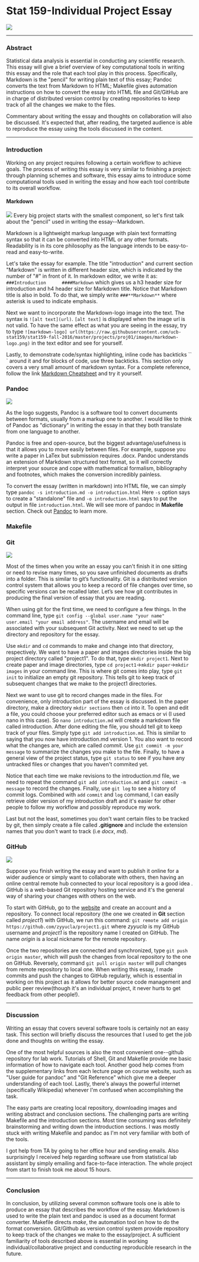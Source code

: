 Stat 159-Individual Project Essay
=================================

![](../images/stat159-logo.png)

* * * * *

### Abstract

Statistical data analysis is essential in conducting any scientific
research. This essay will give a brief overview of key computational
tools in writing this essay and the role that each tool play in this
process. Specifically, Markdown is the "pencil" for writing plain text
of this essay; Pandoc converts the text from Markdown to HTML; Makefile
gives automation instructions on how to convert the essay into HTML file
and Git/GitHub are in charge of distributed version control by creating
repositories to keep track of all the changes we make to the files.

Commentary about writing the essay and thoughts on collaboration will
also be discussed. It's expected that, after reading, the targeted
audience is able to reproduce the essay using the tools discussed in the
content.

<hr>
  
### Introduction

Working on any project requires following a certain workflow to achieve
goals. The process of writing this essay is very similar to finishing a
project: through planning schemes and software, this essay aims to
introduce some computational tools used in writing the essay and how
each tool contribute to its overall workflow.

#### **Markdown**

![](../images/markdown-logo.png) Every big project starts with the
smallest component, so let's first talk about the "pencil" used in
writing the essay--Markdown.

Markdown is a lightweight markup language with plain text formatting
syntax so that it can be converted into HTML or any other formats.
Readability is in its core philosophy as the language intends to be
easy-to-read and easy-to-write.

Let's take the essay for example. The title "introduction" and current
section "Markdown" is written in different header size, which is
indicated by the number of "\#" in front of it. In markdown editor, we
write it as: `###Introduction      ####Markdown` which gives us a h3
header size for introduction and h4 header size for Markdown title.
Notice that Markdown title is also in bold. To do that, we simply write
`###**Markdown**` where asterisk is used to indicate emphasis.

Next we want to incorporate the Markdown-logo image into the text. The
syntax is `![alt text](url)`. `[alt text]` is displayed when the image
url is not valid. To have the same effect as what you are seeing in the
essay, try to type
`![markdown-logo] url(https://raw.githubusercontent.com/ucb-stat159/stat159-fall-2016/master/projects/proj01/images/markdown-logo.png)`
in the text editor and see for yourself.

Lastly, to demonstrate code/syntax highlighting, inline code has
backticks \`\` \` around it and for blocks of code, use three backticks.
This section only covers a very small amount of markdown syntax. For a
complete reference, follow the link [Markdown
Cheatsheet](https://github.com/adam-p/markdown-here/wiki/Markdown-Cheatsheet#links)
and try it yourself.

### **Pandoc**

![](../images/pandoc-logo.png)

As the logo suggests, Pandoc is a software tool to convert documents
between formats, usually from a markup one to another. I would like to
think of Pandoc as "dictionary" in writing the essay in that they both
translate from one language to another.

Pandoc is free and open-source, but the biggest advantage/usefulness is
that it allows you to move easily between files. For example, suppose
you write a paper in LaTex but submission requires .docx. Pandoc
understands an extension of Markdown structured text format, so it will
correctly interpret your source and cope with mathematical formalism,
bibliography and footnotes, which makes the conversion incredibly
painless.

To convert the essay (written in markdown) into HTML file, we can simply
type `pandoc -s introduction.md -o introduction.html` Here `-s` option
says to create a "standalone" file and `-o introduction.html` says to
put the output in file `introduction.html`. We will see more of pandoc
in **Makefile** section. Check out
[Pandoc](http://pandoc.org/getting-started.html) to learn more.

### **Makefile**

### **Git**

![](../images/git-logo.png)

Most of the times when you write an essay you can't finish it in one
sitting or need to revise many times, so you save unfinished documents
as drafts into a folder. This is similar to git’s functionality. Git is
a distributed version control system that allows you to keep a record of
file changes over time, so specific versions can be recalled later.
Let’s see how git contributes in producing the final version of essay
that you are reading.

When using git for the first time, we need to configure a few things. In
the command line, type
`git config --global user.name "your name"  user.email "your email address"`.
The username and email will be associated with your subsequent Git
activity. Next we need to set up the directory and repository for the
essay.

Use `mkdir` and `cd` commands to make and change into that directory,
respectively. We want to have a paper and images directories inside the
big project directory called "project1". To do that, type
`mkdir project1`. Next to create paper and image directories, type
`cd project1`-\>`mkdir paper`-\>`mkdir images` in your command line.
This is where git comes into play, type `git init` to initialize an
empty git repository. This tells git to keep track of subsequent changes
that we make to the project1 directories.

Next we want to use git to record changes made in the files. For
convenience, only introduction part of the essay is discussed. In the
paper directory, make a directory `mkdir sections` then `cd` into it. To
open and edit a file, you could choose your preferred editor such as
emacs or vi (I used nano in this case). So `nano introduction.md` will
create a markdown file called introduction. After done editing the file,
you should tell git to keep track of your files. Simply type
`git add introduction.md`. This is similar to saying that you now have
introduction.md version 1. You also want to record what the changes are,
which are called *commit*. Use `git commit -m your message` to summarize
the changes you make to the file. Finally, to have a general view of the
project status, type `git status` to see if you have any untracked files
or changes that you haven't commited yet.

Notice that each time we make revisions to the introduction.md file, we
need to repeat the command `git add introduction.md` and
`git commit -m message` to record the changes. Finally, use `git log` to
see a history of commit logs. Combined with `add` `commit` and `log`
command, I can easily retrieve older version of my introduction draft
and it's easier for other people to follow my workflow and possibly
reproduce my work.

Last but not the least, sometimes you don't want certain files to be
tracked by git, then simply create a file called **.gitignore** and
include the extension names that you don't want to track (i.e *docx*,
*md*).

### **GitHub**

![](../images/github-logo.png)

Suppose you finish writing the essay and want to publish it online for a
wider audience or simply want to collaborate with others, then having an
online central remote hub connected to your local repository is a good
idea . GitHub is a web-based Git repository hosting service and it's the
general way of sharing your changes with others on the web.

To start with GitHub, go to the [website](https://github.com/) and
create an account and a repository. To connect local repository (the one
we created in **Git** section called *project1*) with GitHub, we run
this command:
`git remote add origin https://github.com/zyyucla/project1.git` where
*zyyucla* is my GitHub username and *project1* is the repository name I
created on GitHub. The name *origin* is a local nickname for the remote
repository.

Once the two repositories are connected and synchronized, type
`git push origin master`, which will push the changes from local
repository to the one on GitHub. Reversely, command
`git pull origin master` will pull changes from remote repository to
local one. When writing this essay, I made commits and push the changes
to GitHub regularly, which is essential in working on this project as it
allows for better source code management and public peer review(though
it's an individual project, it never hurts to get feedback from other
people!).

<hr>

### Discussion

Writing an essay that covers several software tools is certainly not an
easy task. This section will briefly discuss the resources that I used
to get the job done and thoughts on writing the essay.

One of the most helpful sources is also the most convenient one--github
repository for lab work. Tutorials of Shell, Git and Makefile provide me
basic information of how to navigate each tool. Another good help comes
from the supplementary links from each lecture page on course website,
such as "User guide for pandoc" and "Git Reference" which give me a
deeper understanding of each tool. Lastly, there's always the powerful
internet (specifically Wikipedia) whenever I'm confused when
accomplishing the task.

The easy parts are creating local repository, downloading images and
writing abstract and conclusion sections. The challenging parts are
writing Makefile and the introduction sections. Most time consuming was
definitely brainstorming and writing down the introduction sections. I
was mostly stuck with writing Makefile and pandoc as I'm not very
familiar with both of the tools.

I got help from TA by going to her office hour and sending emails. Also
surprisingly I received help regarding software use from statistical lab
assistant by simply emailing and face-to-face interaction. The whole
project from start to finish took me about 15 hours.

<hr>

### Conclusion

In conclusion, by utilizing several common software tools one is able to
produce an essay that describes the workflow of the essay. Markdown is
used to write the plain text and pandoc is used as a document format
converter. Makefile directs *make*, the automation tool on how to do the
format conversion. Git/Github as version control system provide
repository to keep track of the changes we make to the essay/project. A
sufficient familiarity of tools described above is essential in working
individual/collaborative project and conducting reproducible research in
the future.
